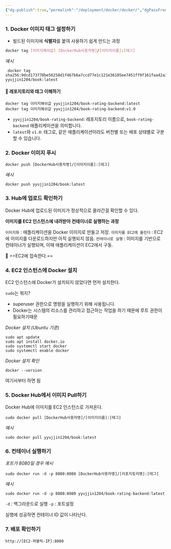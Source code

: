```yaml
---
{"dg-publish":true,"permalink":"/deployment/docker/docker/","dgPassFrontmatter":true,"noteIcon":"","created":"2024-10-15T22:32:52.408+09:00","updated":"2024-10-30T23:20:24.906+09:00"}
---
```



### 1. Docker 이미지 태그 설정하기

- 빌드된 이미지에 **식별자**를 붙여 사용하기 쉽게 만드는 과정 

```bash
docker tag [이미지해쉬값] [DockerHub사용자명]/[이미지이름]:[태그]
```

*예시*
```shell
 docker tag sha256:9dcd173770be56258d1f467b6a7ccd77e1c121e36105ee7451ff9f161faa42a3 yyujjin1204/book:latest
```


####  🤫 레포지토리와 태그 이해하기

```shell
docker tag 이미지해쉬값 yyujjin1204/book-rating-backend:latest
docker tag 이미지해쉬값 yyujjin1204/book-rating-backend:v1.0
```

- `yyujjin1204/book-rating-backend`: 레포지토리 이름으로, `book-rating-backend` 애플리케이션을 의미합니다.
- `latest`와 `v1.0`: 태그로, 같은 애플리케이션이라도 버전별 또는 배포 상태별로 구분할 수 있습니다.



### 2. Docker 이미지 푸시
```shell
docker push [DockerHub사용자명]/[이미지이름]:[태그]
```

*예시*
```shell
docker push yyujjin1204/book:latest
```


### 3. Hub에 업로드 확인하기
Docker Hub에 업로드된 이미지가 정상적으로 올라간걸 확인할 수 있다. 

**이미지를 EC2 인스턴스에 내려받아 컨테이너로 실행하는 과정**

`이미지화`  :  애플리케이션을 Docker 이미지로 만들고 저장.
`이미지를 EC2에 올린다`  :  EC2에 이미지를 다운로드하지만 아직 실행되지 않음.
`컨테이너로 실행`  :  이미지를 기반으로 컨테이너가 실행되며, 이때 애플리케이션이 EC2에서 구동.



🐶 ==EC2에 접속한다.==


### 4. EC2 인스턴스에 Docker 설치

EC2 인스턴스에 Docker가 설치되지 않았다면 먼저 설치한다.

`sudo`는 뭐지?
- superuser 권한으로 명령을 실행하기 위해 사용됩니다.
- Docker는 시스템의 리소스를 관리하고 접근하는 작업을 하기 때문에 루트 권한이 필요하기때문


*Docker 설치 (Ubuntu 기준)*
```shell
sudo apt update
sudo apt install docker.io
sudo systemctl start docker
sudo systemctl enable docker
```

*Docker 설치 확인*
```shell
docker --version
```


여기서부터 하면 됨

### 5. Docker Hub에서 이미지 Pull하기

Docker Hub에 이미지를 EC2 인스턴스로 가져온다.
```shell
sudo docker pull [DockerHub사용자명]/[이미지이름]:[태그]
```

*예시*
```shell
sudo docker pull yyujjin1204/book:latest
```

### 6. 컨테이너 실행하기

*포트가 8080일 경우 예시*
```shell
sudo docker run -d -p 8080:8080 [DockerHub사용자명]/[리포지토리명]:[태그]
```

*예시*
```shell
sudo docker run -d -p 8080:8080 yyujjin1204/book-rating-backend:latest
```
`-d` :  백그라운드로 실행
`-p` : 포트설정

실행에 성공하면 컨테이너 ID 값이 나타난다.

### 7. 배포 확인하기

```shell
http://[EC2-퍼블릭-IP]:8080
```




